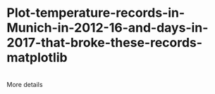 # Plot-temperature-records-in-Munich-in-2012-16-and-days-in-2017-that-broke-these-records-matplotlib
<br>
More details 
